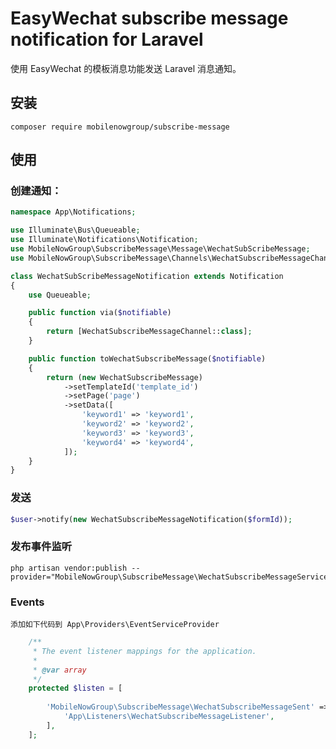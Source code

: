 # EasyWechat subscribe message notification for Laravel

使用 EasyWechat 的模板消息功能发送 Laravel 消息通知。

## 安装

```shell
composer require mobilenowgroup/subscribe-message
```

## 使用

### 创建通知：

```php
namespace App\Notifications;

use Illuminate\Bus\Queueable;
use Illuminate\Notifications\Notification;
use MobileNowGroup\SubscribeMessage\Message\WechatSubScribeMessage;
use MobileNowGroup\SubscribeMessage\Channels\WechatSubscribeMessageChannel;

class WechatSubScribeMessageNotification extends Notification
{
    use Queueable;

    public function via($notifiable)
    {
        return [WechatSubscribeMessageChannel::class];
    }

    public function toWechatSubscribeMessage($notifiable)
    {
        return (new WechatSubscribeMessage)
            ->setTemplateId('template_id')
            ->setPage('page')
            ->setData([
                'keyword1' => 'keyword1',
                'keyword2' => 'keyword2',
                'keyword3' => 'keyword3',
                'keyword4' => 'keyword4',
            ]);
    }
}
```

### 发送

```php
$user->notify(new WechatSubscribeMessageNotification($formId));

```
### 发布事件监听
```
php artisan vendor:publish --provider="MobileNowGroup\SubscribeMessage\WechatSubscribeMessageServiceProvider" 
```

### Events
    添加如下代码到 App\Providers\EventServiceProvider
```php
    /**
     * The event listener mappings for the application.
     *
     * @var array
     */
    protected $listen = [
  
        'MobileNowGroup\SubscribeMessage\WechatSubscribeMessageSent' => [
            'App\Listeners\WechatSubscribeMessageListener',
        ],
    ];
```